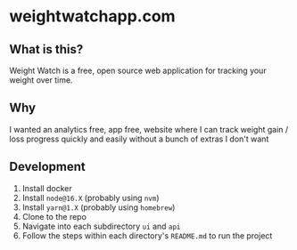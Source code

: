# weightwatchapp.com

## What is this?
Weight Watch is a free, open source web application for tracking your weight over time.

## Why
I wanted an analytics free, app free, website where I can track weight gain / loss progress quickly and easily without a bunch of extras I don't want

## Development
1. Install docker
2. Install `node@16.X` (probably using `nvm`)
3. Install `yarn@1.X` (probably using `homebrew`)
4. Clone to the repo
5. Navigate into each subdirectory `ui` and `api`
6. Follow the steps within each directory's `README.md` to run the project
